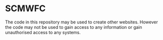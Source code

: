 # SCMWFC

The code in this repository may be used to create other websites. However the code may not be used to gain access to any information or gain unauthorised access to any
systems.

